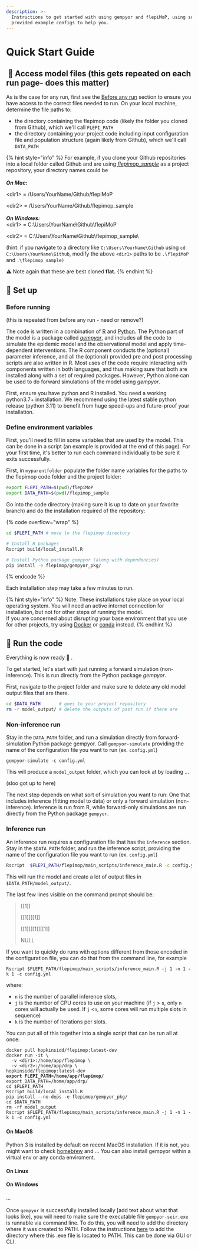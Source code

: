 ```yaml
---
description: >-
  Instructions to get started with using gempyor and flepiMoP, using some
  provided example configs to help you.
---
```


# Quick Start Guide

##  📂 Access model files (this gets repeated on each run page- does this matter)

As is the case for any run, first see the [Before any run](before-any-run.md) section to ensure you have access to the correct files needed to run. On your local machine, determine the file paths to:

* the directory containing the flepimop code (likely the folder you cloned from Github), which we'll call `FLEPI_PATH`
* the directory containing your project code including input configuration file and population structure (again likely from Github), which we'll call `DATA_PATH`

{% hint style="info" %}
For example, if you clone your Github repositories into a local folder called Github and are using [_flepimop\_sample_](https://github.com/HopkinsIDD/flepimop\_sample) as a project repository, your directory names could be\
\
_**On Mac:**_&#x20;

\<dir1> = /Users/YourName/Github/flepiMoP

\<dir2> = /Users/YourName/Github/flepimop\_sample\
\
_**On Windows:**_ \
\<dir1> = C:\Users\YourName\Github\flepiMoP

\<dir2> = C:\Users\YourName\Github\flepimop\_sample\


(hint: if you navigate to a directory like `C:\Users\YourName\Github` using `cd C:\Users\YourName\Github`, modify the above `<dir1>` paths to be `.\flepiMoP` and `.\flepimop_sample)`



:warning: Note again that these are best cloned **flat.**
{% endhint %}

## 🧱 Set up&#x20;

### Before running

(this is repeated from before any run - need or remove?)

The code is written in a combination of [R](https://www.r-project.org/) and [Python](https://www.python.org/). The Python part of the model is a package called [_gempyor_](../gempyor/model-description.md), and includes all the code to simulate the epidemic model and the observational model and apply time-dependent interventions. The R component conducts the (optional) parameter inference, and all the (optional) provided pre and post processing scripts are also written in R. Most uses of the code require interacting with components written in both languages, and thus making sure that both are installed along with a set of required packages. However, Python alone can be used to do forward simulations of the model using _gempyor_.&#x20;

First, ensure you have python and R installed. You need a working python3.7+ installation. We recommend using the latest stable python release (python 3.11) to benefit from huge speed-ups and future-proof your installation.&#x20;

### Define environment variables

First, you'll need to fill in some variables that are used by the model. This can be done in a script (an example is provided at the end of this page). For your first time, it's better to run each command individually to be sure it exits successfully.&#x20;

First, in `myparentfolder` populate the folder name variables for the paths to the flepimop code folder and the project folder:

```bash
export FLEPI_PATH=$(pwd)/flepiMoP
export DATA_PATH=$(pwd)/flepimop_sample
```

Go into the code directory (making sure it is up to date on your favorite branch) and do the installation required of the repository:

{% code overflow="wrap" %}
```bash
cd $FLEPI_PATH # move to the flepimop directory

# Install R packages
Rscript build/local_install.R 

# Install Python package gempyor (along with dependencies)
pip install -e flepimop/gempyor_pkg/ 
```
{% endcode %}

Each installation step may take a few minutes to run.&#x20;

{% hint style="info" %}
Note: These installations take place on your local operating system. You will need an active internet connection for installation, but not for other steps of running the model. \
If you are concerned about disrupting your base environment that you use for other projects, try using [Docker](running-with-docker-locally.md) or [conda](quick-start-guide-conda.md) instead. &#x20;
{% endhint %}

## 🚀 Run the code

Everything is now ready 🎉 .&#x20;

To get started, let's start with just running a forward simulation (non-inference). This is run directly from the Python package _gempyor_.&#x20;

First, navigate to the project folder and make sure to delete any old model output files that are there.

```bash
cd $DATA_PATH       # goes to your project repository
rm -r model_output/ # delete the outputs of past run if there are
```

### Non-inference run

Stay in the `DATA_PATH` folder, and run a simulation directly from forward-simulation Python package gempyor. Call `gempyor-simulate` providing the name of the configuration file you want to run (ex. `config.yml`)&#x20;

```
gempyor-simulate -c config.yml
```

This will produce a `model_output` folder, which you can look at by loading ...&#x20;



(sloo got up to here)

The next step depends on what sort of simulation you want to run: One that includes inference (fitting model to data) or only a forward simulation (non-inference). Inference is run from R, while forward-only simulations are run directly from the Python package `gempyor`.



### Inference run

An inference run requires a configuration file that has the `inference` section. Stay in the `$DATA_PATH` folder, and run the inference script, providing the name of the configuration file you want to run (ex. `config.yml`)&#x20;

```bash
Rscript  $FLEPI_PATH/flepimop/main_scripts/inference_main.R -c config.yml
```

This will run the model and create a lot of output files in `$DATA_PATH/model_output/`.&#x20;

The last few lines visible on the command prompt should be:

> \[\[1]]
>
> \[\[1]]\[\[1]]
>
> \[\[1]]\[\[1]]\[\[1]]
>
> NULL

If you want to quickly do runs with options different from those encoded in the configuration file, you can do that from the command line, for example

```
Rscript $FLEPI_PATH/flepimop/main_scripts/inference_main.R -j 1 -n 1 -k 1 -c config.yml
```

where:

* `n` is the number of parallel inference slots,
* `j` is the number of CPU cores to use on your machine (if `j` > `n`, only `n` cores will actually be used. If `j` <`n`, some cores will run multiple slots in sequence)
* `k` is the number of iterations per slots.

You can put all of this together into a single script that can be run all at once:&#x20;

<pre><code>docker pull hopkinsidd/flepimop:latest-dev
docker run -it \
  -v &#x3C;dir1>:/home/app/flepimop \
  -v &#x3C;dir2>:/home/app/drp \
hopkinsidd/flepimop:latest-dev
<strong>export FLEPI_PATH=/home/app/flepimop/
</strong>export DATA_PATH=/home/app/drp/
cd $FLEPI_PATH
Rscript build/local_install.R
pip install --no-deps -e flepimop/gempyor_pkg/
cd $DATA_PATH
rm -rf model_output
Rscript $FLEPI_PATH/flepimop/main_scripts/inference_main.R -j 1 -n 1 -k 1 -c config.yml
</code></pre>

###









#### On MacOS

Python 3 is installed by default on recent MacOS installation. If it is not, you might want to check [homebrew](https://brew.sh) and ... You can also install gempyor within a virtual env or any conda enviroment.

#### On Linux

#### On Windows

...\
\
Once `gempyor` is successfully installed locally \[add text about what that looks like], you will need to make sure the executable file `gempyor-seir.exe` is runnable via command line. To do this, you will need to add the directory where it was created to PATH. Follow the instructions [here](https://techpp.com/2021/08/26/set-path-variable-in-windows-guide/) to add the directory where this .exe file is located to PATH. This can be done via GUI or CLI.

